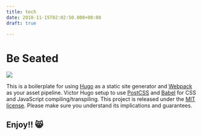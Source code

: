 ```yaml
---
title: tech
date: 2018-11-15T02:02:50.000+00:00
draft: true

---
```

# Be Seated

![](/uploads/1_u6OpGmaVlB8SHWz3c1MD3g.png)

This is a boilerplate for using [Hugo](https://gohugo.io/) as a static site generator and [Webpack](https://webpack.js.org/) as your asset pipeline. Victor Hugo setup to use [PostCSS](http://postcss.org/) and [Babel](https://babeljs.io/) for CSS and JavaScript compiling/transpiling. This project is released under the [MIT license](LICENSE). Please make sure you understand its implications and guarantees.

## Enjoy!! 😸